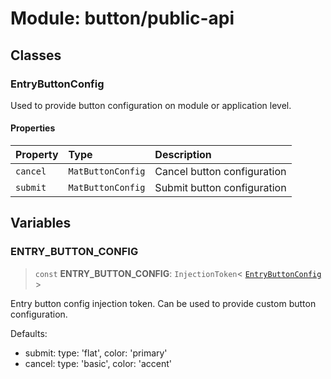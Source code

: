 # Module: button/public-api

## Classes

### EntryButtonConfig

Used to provide button configuration on module or application level.

#### Properties

| Property | Type | Description |
| :------ | :------ | :------ |
| `cancel` | `MatButtonConfig` | Cancel button configuration |
| `submit` | `MatButtonConfig` | Submit button configuration |

## Variables

### ENTRY\_BUTTON\_CONFIG

> `const` **ENTRY\_BUTTON\_CONFIG**: `InjectionToken`\< [`EntryButtonConfig`](button_public_api.md#entrybuttonconfig) \>

Entry button config injection token. Can be used to provide custom button configuration.

Defaults:
- submit: type: 'flat', color: 'primary'
- cancel: type: 'basic', color: 'accent'

